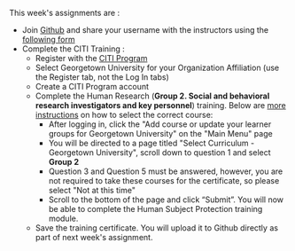 This week's assignments are :

- Join [Github](https://github.com/) and share your username with the instructors using the [following form](https://forms.gle/h8EfYG188GBXW5d88)
- Complete the CITI Training :
  - Register with the [CITI Program](https://www.citiprogram.org/index.cfm?pageID=154&icat=0&clear=1)
  - Select Georgetown University for your Organization Affiliation (use the Register tab, not the Log In tabs)
  - Create a CITI Program account
  - Complete the Human Research (**Group 2. Social and behavioral research investigators and key personnel**) training. Below are [more instructions](https://ora.georgetown.edu/irb/trainingrequirements/hsptraining/) on how to select the correct course:
       - After logging in, click the "Add course or update your learner groups for Georgetown University" on the "Main Menu" page 
       - You will be directed to a page titled "Select Curriculum - Georgetown University", scroll down to question 1 and select **Group 2**
       - Question 3 and Question 5 must be answered, however, you are not required to take these courses for the certificate, so please select "Not at this time"
       - Scroll to the bottom of the page and click “Submit”.  You will now be able to complete the Human Subject Protection training module. 
  - Save the training certificate. You will upload it to Github directly as part of next week's assignment.
